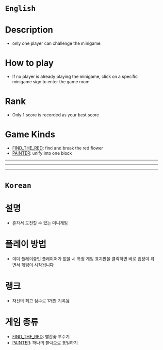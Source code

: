 # `English`
# Description
- only one player can challenge the minigame

# How to play
- If no player is already playing the minigame, click on a specific minigame sign to enter the game room

# Rank
- Only 1 score is recorded as your best score

# Game Kinds
- [FIND_THE_RED][FIND_THE_RED]: find and break the red flower 
- [PAINTER][PAINTER]: unify into one block

---------------------------------------------------------------------------------------------------------------------
---------------------------------------------------------------------------------------------------------------------
---------------------------------------------------------------------------------------------------------------------
# `Korean`
# 설명
- 혼자서 도전할 수 있는 미니게임

# 플레이 방법
- 이미 플레이중인 플레이어가 없을 시 특정 게임 표지판을 클릭하면 바로 입장이 되면서 게임이 시작됩니다

# 랭크
- 자신의 최고 점수로 1개만 기록됨

# 게임 종류
- [FIND_THE_RED][FIND_THE_RED]: 빨간꽃 부수기
- [PAINTER][PAINTER]: 하나의 블럭으로 통일하기




[FIND_THE_RED]: https://github.com/worldbiomusic/RelayEscape/wiki/FIND_THE_RED
[PAINTER]: https://github.com/worldbiomusic/RelayEscape/wiki/PAINTER